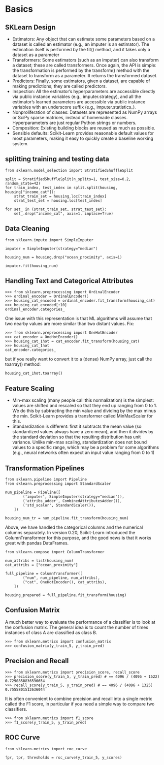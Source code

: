 # Basics
## SKLearn Design
- Estimators: Any object that can estimate some parameters based on a dataset is called an estimator (e.g., an imputer is an estimator). The estimation itself is performed by the fit() method, and it takes only a dataset as a parameter
- Transformers: Some estimators (such as an imputer) can also transform a dataset; these are called transformers. Once again, the API is simple: the transformation is performed by the transform() method with the dataset to transform as a parameter. It returns the transformed dataset.
- Predictors: Finally, some estimators, given a dataset, are capable of making predictions; they are called predictors.
- Inspection: All the estimator’s hyperparameters are accessible directly via public instance variables (e.g., imputer.strategy), and all the estimator’s learned parameters are accessible via public instance variables with an underscore suffix (e.g., imputer.statistics_).
- Nonproliferation of classes: Datasets are represented as NumPy arrays or SciPy sparse matrices, instead of homemade classes. Hyperparameters are just regular Python strings or numbers.
- Composition: Existing building blocks are reused as much as possible.
- Sensible defaults: Scikit-Learn provides reasonable default values for most parameters, making it easy to quickly create a baseline working system.
## splitting training and testing data
```
from sklearn.model_selection import StratifiedShuffleSplit

split = StratifiedShuffleSplit(n_splits=1, test_size=0.2, random_state=42)
for train_index, test_index in split.split(housing, housing["income_cat"]):
    strat_train_set = housing.loc[train_index]
    strat_test_set = housing.loc[test_index]
    
for set_ in (strat_train_set, strat_test_set):
    set_.drop("income_cat", axis=1, inplace=True)
```

## Data Cleaning

```
from sklearn.impute import SimpleImputer

imputer = SimpleImputer(strategy="median")

housing_num = housing.drop("ocean_proximity", axis=1)

imputer.fit(housing_num)
```

## Handling Text and Categorical Attributes
```
>>> from sklearn.preprocessing import OrdinalEncoder
>>> ordinal_encoder = OrdinalEncoder()
>>> housing_cat_encoded = ordinal_encoder.fit_transform(housing_cat)
>>> housing_cat_encoded[:10]
ordinal_encoder.categories_
```
One issue with this representation is that ML algorithms will assume that two nearby values are more similar than two distant values.
Fix:
```
>>> from sklearn.preprocessing import OneHotEncoder
>>> cat_encoder = OneHotEncoder()
>>> housing_cat_1hot = cat_encoder.fit_transform(housing_cat)
>>> housing_cat_1hot
cat_encoder.categories_
```
but if you really want to convert it to a (dense) NumPy array, just call the toarray() method:
```
housing_cat_1hot.toarray()
```

## Feature Scaling
- Min-max scaling (many people call this normalization) is the simplest: values are shifted and rescaled so that they end up ranging from 0 to 1. We do this by subtracting the min value and dividing by the max minus the min. Scikit-Learn provides a transformer called MinMaxScaler for this.
- Standardization is different: first it subtracts the mean value (so standardized values always have a zero mean), and then it divides by the standard deviation so that the resulting distribution has unit variance. Unlike min-max scaling, standardization does not bound values to a specific range, which may be a problem for some algorithms (e.g., neural networks often expect an input value ranging from 0 to 1)

## Transformation Pipelines
```
from sklearn.pipeline import Pipeline
from sklearn.preprocessing import StandardScaler

num_pipeline = Pipeline([
        ('imputer', SimpleImputer(strategy="median")),
        ('attribs_adder', CombinedAttributesAdder()),
        ('std_scaler', StandardScaler()),
    ])

housing_num_tr = num_pipeline.fit_transform(housing_num)
```
Above, we have handled the categorical columns and the numerical columns separately. In version 0.20, Scikit-Learn introduced the ColumnTransformer for this purpose, and the good news is that it works great with pandas DataFrames.
```
from sklearn.compose import ColumnTransformer

num_attribs = list(housing_num)
cat_attribs = ["ocean_proximity"]

full_pipeline = ColumnTransformer([
        ("num", num_pipeline, num_attribs),
        ("cat", OneHotEncoder(), cat_attribs),
    ])

housing_prepared = full_pipeline.fit_transform(housing)
```

## Confusion Matrix
A much better way to evaluate the performance of a classifier is to look at the confusion matrix. The general idea is to count the number of times instances of class A are classified as class B.
```
>>> from sklearn.metrics import confusion_matrix
>>> confusion_matrix(y_train_5, y_train_pred)
```

## Precision and Recall
```
>>> from sklearn.metrics import precision_score, recall_score
>>> precision_score(y_train_5, y_train_pred) # == 4096 / (4096 + 1522)
0.7290850836596654
>>> recall_score(y_train_5, y_train_pred) # == 4096 / (4096 + 1325)
0.7555801512636044
```

It is often convenient to combine precision and recall into a single metric called the F1 score, in particular if you need a simple way to compare two classifiers.
```
>>> from sklearn.metrics import f1_score
>>> f1_score(y_train_5, y_train_pred)
```

## ROC Curve
```
from sklearn.metrics import roc_curve

fpr, tpr, thresholds = roc_curve(y_train_5, y_scores)
```
